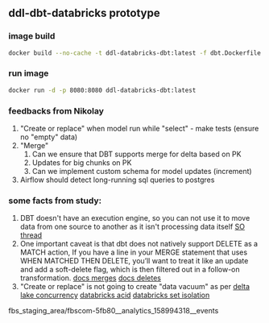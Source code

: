 ## ddl-dbt-databricks prototype

### image build
```bash
docker build --no-cache -t ddl-databricks-dbt:latest -f dbt.Dockerfile .
```
### run image
```bash
docker run -d -p 8080:8080 ddl-databricks-dbt:latest
```

### feedbacks from Nikolay
1. "Create or replace" when model run while "select" - make tests (ensure no "empty" data)
2. "Merge"
   1. Can we ensure that DBT supports merge for delta based on PK
   2. Updates for big chunks on PK
   3. Can we implement custom schema for model updates (increment)
3. Airflow should detect long-running sql queries to postgres

### some facts from study:
1. DBT doesn't have an execution engine, so you can not use it to move data from one source to another as it isn't processing data itself
[SO thread](https://stackoverflow.com/questions/63002171/can-dbt-connect-to-different-databases-in-the-same-project)
2. One important caveat is that dbt does not natively support DELETE as a MATCH action, 
If you have a line in your MERGE statement that uses WHEN MATCHED THEN DELETE, 
you’ll want to treat it like an update and add a soft-delete flag, which is then filtered out in a follow-on transformation.
[docs merges](https://docs.getdbt.com/guides/migration/tools/migrating-from-stored-procedures/5-merges)
[docs deletes](https://docs.getdbt.com/guides/migration/tools/migrating-from-stored-procedures/4-deletes)
3. "Create or replace" is not going to create "data vacuum" as per 
[delta lake concurrency](https://docs.delta.io/0.4.0/delta-concurrency.html)
[databricks acid](https://docs.databricks.com/lakehouse/acid.html)
[databricks set isolation](https://docs.databricks.com/optimizations/isolation-level.html#setting-isolation-level)

fbs_staging_area/fbscom-5fb80__analytics_158994318__events
